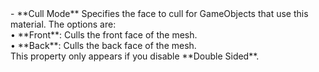 <tr>
<td>- **Cull Mode**</td>
<td>Specifies the face to cull for GameObjects that use this material. The options are:<br/>&#8226; **Front**: Culls the front face of the mesh.<br/>&#8226; **Back**: Culls the back face of the mesh.<br/>This property only appears if you disable **Double Sided**.</td>
</tr>
